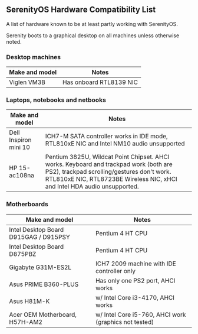 ## SerenityOS Hardware Compatibility List

A list of hardware known to be at least partly working with SerenityOS.

Serenity boots to a graphical desktop on all machines unless otherwise noted.


### Desktop machines

| Make and model                           | Notes                         |
| ---------------------------------------- | ----------------------------- |
| Viglen VM3B                              | Has onboard RTL8139 NIC       |

### Laptops, notebooks and netbooks

| Make and model                           | Notes                                                                                                                                                                                                            |
| ---------------------------------------- | ---------------------------------------------------------------------------------------------------------------------------------------------------------------------------------------------------------------- |
| Dell Inspiron mini 10                    | ICH7-M SATA controller works in IDE mode, RTL810xE NIC and Intel NM10 audio unsupported                                                                                                                          |
| HP 15-ac108na                            | Pentium 3825U, Wildcat Point Chipset. AHCI works. Keyboard and trackpad work (both are PS2), trackpad scrolling/gestures don't work. RTL810xE NIC, RTL8723BE Wireless NIC, xHCI and Intel HDA audio unsupported. |

### Motherboards

| Make and model                           | Notes                                                           |
| ---------------------------------------- | ----------------------------------------------------------------|
| Intel Desktop Board D915GAG / D915PSY    | Pentium 4 HT CPU                                                |
| Intel Desktop Board D875PBZ              | Pentium 4 HT CPU                                                |
| Gigabyte G31M-ES2L                       | ICH7 2009 machine with IDE controller only                      |
| Asus PRIME B360-PLUS                     | Has only one PS2 port, AHCI works                               |
| Asus H81M-K                              | w/ Intel Core i3-4170, AHCI works                               |
| Acer OEM Motherboard, H57H-AM2           | w/ Intel Core i5-760, AHCI work (graphics not tested)           |
